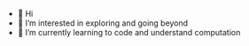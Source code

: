 - 👋 Hi
- 👀 I’m interested in exploring and going beyond
- 🌱 I’m currently learning to code and understand computation

<!---
coconutpani/coconutpani is a ✨ special ✨ repository because its `README.md` (this file) appears on your GitHub profile.
You can click the Preview link to take a look at your changes.
--->
